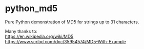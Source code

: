 # python_md5

Pure Python demonstration of MD5 for strings up to 31 characters.

Many thanks to:    
https://en.wikipedia.org/wiki/MD5    
https://www.scribd.com/doc/35954574/MD5-With-Example
